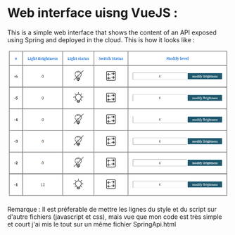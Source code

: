 # Web interface uisng VueJS : 
This is a simple web interface that shows the content of an API exposed using Spring and deployed in the cloud.
This is how it looks like :
 
![alt text](https://github.com/HananeOB/VueJS/blob/master/Interface.PNG "VueJs examle")

Remarque : Il est préferable de mettre les lignes du style et du script sur d'autre fichiers (javascript et css), mais vue que mon code est très simple et court j'ai mis le tout sur un même fichier SpringApi.html   
